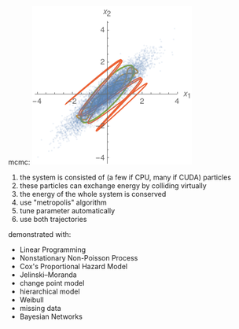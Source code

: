 mcmc:
![avatar](3traj1.png)

1. the system is consisted of (a few if CPU, many if CUDA) particles
2. these particles can exchange energy by colliding virtually
3. the energy of the whole system is conserved
4. use "metropolis" algorithm
5. tune parameter automatically
6. use both trajectories

demonstrated with:
* Linear Programming
* Nonstationary Non-Poisson Process
* Cox's Proportional Hazard Model
* Jelinski–Moranda
* change point model
* hierarchical model
* Weibull
* missing data
* Bayesian Networks
